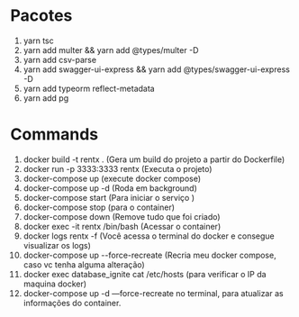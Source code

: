# Pacotes
1. yarn tsc
2. yarn add multer && yarn add @types/multer -D
3. yarn add csv-parse
4. yarn add swagger-ui-express && yarn add @types/swagger-ui-express -D
5. yarn add typeorm reflect-metadata
6. yarn add pg
  

# Commands
1. docker build -t rentx .  (Gera um build do projeto a partir do Dockerfile)
2. docker run -p 3333:3333 rentx  (Executa o projeto)
3. docker-compose up (execute docker compose)
4. docker-compose up -d (Roda em background)
5. docker-compose start (Para iniciar o serviço )
6. docker-compose stop (para o container)
7. docker-compose down (Remove tudo que foi criado)
8. docker exec -it rentx /bin/bash (Acessar o container) 
9. docker logs rentx -f (Você acessa o terminal do docker e consegue visualizar os logs)
10. docker-compose up --force-recreate (Recria meu docker compose, caso vc tenha alguma alteração)
11. docker exec database_ignite cat /etc/hosts (para verificar o IP da maquina docker)
12. docker-compose up -d —force-recreate no terminal, para atualizar as informações do container. 
